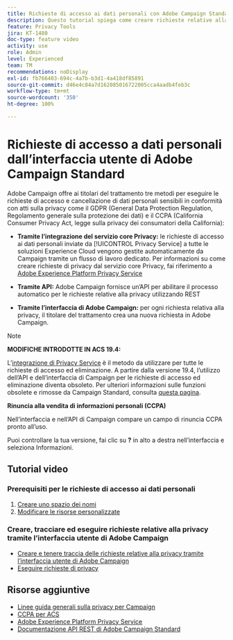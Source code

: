 ```yaml
---
title: Richieste di accesso ai dati personali con Adobe Campaign Standard (ACS) - Panoramica
description: Questo tutorial spiega come creare richieste relative alla privacy tramite l’interfaccia di Adobe Campaign Standard.
feature: Privacy Tools
jira: KT-1480
doc-type: feature video
activity: use
role: Admin
level: Experienced
team: TM
recommendations: noDisplay
exl-id: fb766403-694c-4a7b-b3d1-4a418df85891
source-git-commit: d46e4c84a7d162085016722005cca4aadb4feb3c
workflow-type: tm+mt
source-wordcount: '350'
ht-degree: 100%

---
```


# Richieste di accesso a dati personali dall’interfaccia utente di Adobe Campaign Standard

Adobe Campaign offre ai titolari del trattamento tre metodi per eseguire le richieste di accesso e cancellazione di dati personali sensibili in conformità con atti sulla privacy come il GDPR (General Data Protection Regulation, Regolamento generale sulla protezione dei dati) e il CCPA (California Consumer Privacy Act, legge sulla privacy dei consumatori della California):

* **Tramite l’integrazione del servizio core Privacy:** le richieste di accesso ai dati personali inviate da [!UICONTROL Privacy Service] a tutte le soluzioni Experience Cloud vengono gestite automaticamente da Campaign tramite un flusso di lavoro dedicato. Per informazioni su come creare richieste di privacy dal servizio core Privacy, fai riferimento a [Adobe Experience Platform Privacy Service](https://developer.adobe.com/apis/experienceplatform/gdpr.html)

* **Tramite API:** Adobe Campaign fornisce un’API per abilitare il processo automatico per le richieste relative alla privacy utilizzando REST

* **Tramite l’interfaccia di Adobe Campaign:** per ogni richiesta relativa alla privacy, il titolare del trattamento crea una nuova richiesta in Adobe Campaign.

>[!NOTE]
>
> **MODIFICHE INTRODOTTE IN ACS 19.4:**
> 
> L’[integrazione di Privacy Service](https://developer.adobe.com/apis/experienceplatform/gdpr.html) è il metodo da utilizzare per tutte le richieste di accesso ed eliminazione. A partire dalla versione 19.4, l’utilizzo dell’API e dell’interfaccia di Campaign per le richieste di accesso ed eliminazione diventa obsoleto. Per ulteriori informazioni sulle funzioni obsolete e rimosse da Campaign Standard, consulta [questa pagina](https://experienceleague.adobe.com/docs/campaign-standard/using/release-notes/deprecated-features.html?lang=it).
>
>**Rinuncia alla vendita di informazioni personali (CCPA)**
>
> Nell’interfaccia e nell’API di Campaign compare un campo di rinuncia CCPA pronto all’uso.
>
> Puoi controllare la tua versione, fai clic su **?** in alto a destra nell’interfaccia e seleziona Informazioni.

## Tutorial video

### Prerequisiti per le richieste di accesso ai dati personali

1. [Creare uno spazio dei nomi](/help/privacy/namespaces-for-privacy-requests.md)
1. [Modificare le risorse personalizzate](/help/privacy/custom-resources-for-privacy-requests.md)

### Creare, tracciare ed eseguire richieste relative alla privacy tramite l’interfaccia utente di Adobe Campaign

* [Creare e tenere traccia delle richieste relative alla privacy tramite l’interfaccia utente di Adobe Campaign](/help/privacy/create-and-track-privacy-requests.md)
* [Eseguire richieste di privacy](/help/privacy/execute-privacy-requests.md)

## Risorse aggiuntive

* [Linee guida generali sulla privacy per Campaign](https://experienceleague.adobe.com/docs/campaign-classic/using/getting-started/privacy/privacy-management.html?lang=it#getting-started)
* [CCPA per ACS](https://experienceleague.adobe.com/docs/campaign-standard/using/getting-started/privacy/privacy-requests.html?lang=it#privacy-requests)
* [Adobe Experience Platform Privacy Service](https://developer.adobe.com/apis/experienceplatform/gdpr.html)
* [Documentazione API REST di Adobe Campaign Standard](https://final-docs.campaign.adobe.com/doc/standard/en/api/ACS_API.html#privacy-management)
